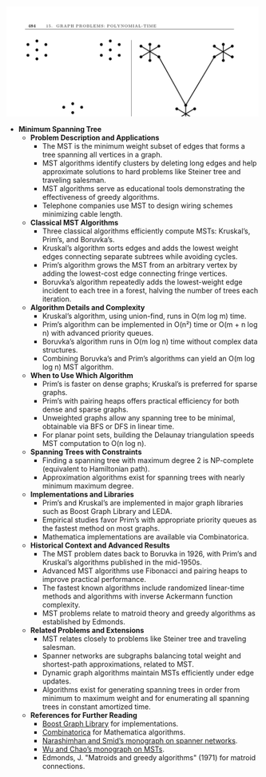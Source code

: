 ![ADM-ch15-graphs-minimum-spanning-tree](ADM-ch15-graphs-minimum-spanning-tree.best.png)

- **Minimum Spanning Tree**
  - **Problem Description and Applications**
    - The MST is the minimum weight subset of edges that forms a tree spanning all vertices in a graph.  
    - MST algorithms identify clusters by deleting long edges and help approximate solutions to hard problems like Steiner tree and traveling salesman.  
    - MST algorithms serve as educational tools demonstrating the effectiveness of greedy algorithms.  
    - Telephone companies use MST to design wiring schemes minimizing cable length.  
  - **Classical MST Algorithms**
    - Three classical algorithms efficiently compute MSTs: Kruskal’s, Prim’s, and Boruvka’s.  
    - Kruskal’s algorithm sorts edges and adds the lowest weight edges connecting separate subtrees while avoiding cycles.  
    - Prim’s algorithm grows the MST from an arbitrary vertex by adding the lowest-cost edge connecting fringe vertices.  
    - Boruvka’s algorithm repeatedly adds the lowest-weight edge incident to each tree in a forest, halving the number of trees each iteration.  
  - **Algorithm Details and Complexity**
    - Kruskal’s algorithm, using union-find, runs in O(m log m) time.  
    - Prim’s algorithm can be implemented in O(n²) time or O(m + n log n) with advanced priority queues.  
    - Boruvka’s algorithm runs in O(m log n) time without complex data structures.  
    - Combining Boruvka’s and Prim’s algorithms can yield an O(m log log n) MST algorithm.  
  - **When to Use Which Algorithm**
    - Prim’s is faster on dense graphs; Kruskal’s is preferred for sparse graphs.  
    - Prim’s with pairing heaps offers practical efficiency for both dense and sparse graphs.  
    - Unweighted graphs allow any spanning tree to be minimal, obtainable via BFS or DFS in linear time.  
    - For planar point sets, building the Delaunay triangulation speeds MST computation to O(n log n).  
  - **Spanning Trees with Constraints**
    - Finding a spanning tree with maximum degree 2 is NP-complete (equivalent to Hamiltonian path).  
    - Approximation algorithms exist for spanning trees with nearly minimum maximum degree.  
  - **Implementations and Libraries**
    - Prim’s and Kruskal’s are implemented in major graph libraries such as Boost Graph Library and LEDA.  
    - Empirical studies favor Prim’s with appropriate priority queues as the fastest method on most graphs.  
    - Mathematica implementations are available via Combinatorica.  
  - **Historical Context and Advanced Results**
    - The MST problem dates back to Boruvka in 1926, with Prim’s and Kruskal’s algorithms published in the mid-1950s.  
    - Advanced MST algorithms use Fibonacci and pairing heaps to improve practical performance.  
    - The fastest known algorithms include randomized linear-time methods and algorithms with inverse Ackermann function complexity.  
    - MST problems relate to matroid theory and greedy algorithms as established by Edmonds.  
  - **Related Problems and Extensions**
    - MST relates closely to problems like Steiner tree and traveling salesman.  
    - Spanner networks are subgraphs balancing total weight and shortest-path approximations, related to MST.  
    - Dynamic graph algorithms maintain MSTs efficiently under edge updates.  
    - Algorithms exist for generating spanning trees in order from minimum to maximum weight and for enumerating all spanning trees in constant amortized time.  
  - **References for Further Reading**
    - [Boost Graph Library](http://www.boost.org/libs/graph/doc) for implementations.  
    - [Combinatorica](https://library.wolfram.com/infocenter/MathSource/7450/) for Mathematica algorithms.  
    - [Narashimhan and Smid’s monograph on spanner networks](https://link.springer.com/book/10.1007/978-3-540-44188-4).  
    - [Wu and Chao’s monograph on MSTs](https://www.springer.com/gp/book/9781441918428).  
    - Edmonds, J. "Matroids and greedy algorithms" (1971) for matroid connections.
